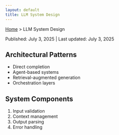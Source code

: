 ```yaml
---
layout: default
title: LLM System Design
---
```


[Home](../index.md) > LLM System Design

<div class="article-meta">
Published: July 3, 2025 | Last updated: July 3, 2025
</div>

## Architectural Patterns
- Direct completion
- Agent-based systems
- Retrieval-augmented generation
- Orchestration layers

## System Components
1. Input validation
2. Context management
3. Output parsing
4. Error handling

